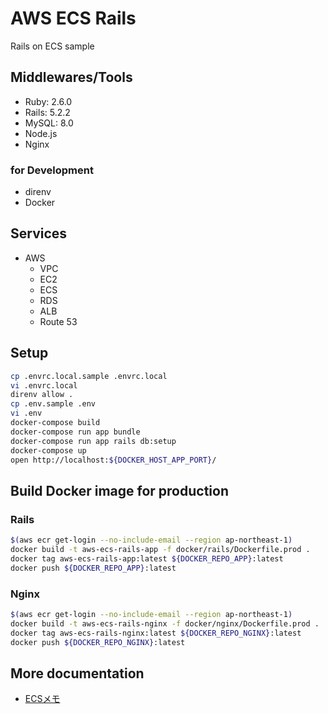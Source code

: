 # AWS ECS Rails

Rails on ECS sample

## Middlewares/Tools

- Ruby: 2.6.0
- Rails: 5.2.2
- MySQL: 8.0
- Node.js
- Nginx

### for Development

- direnv
- Docker

## Services

- AWS
  - VPC
  - EC2
  - ECS
  - RDS
  - ALB
  - Route 53

## Setup

```bash
cp .envrc.local.sample .envrc.local
vi .envrc.local
direnv allow .
cp .env.sample .env
vi .env
docker-compose build
docker-compose run app bundle
docker-compose run app rails db:setup
docker-compose up
open http://localhost:${DOCKER_HOST_APP_PORT}/
```

## Build Docker image for production

### Rails

```bash
$(aws ecr get-login --no-include-email --region ap-northeast-1)
docker build -t aws-ecs-rails-app -f docker/rails/Dockerfile.prod .
docker tag aws-ecs-rails-app:latest ${DOCKER_REPO_APP}:latest
docker push ${DOCKER_REPO_APP}:latest
```

### Nginx

```bash
$(aws ecr get-login --no-include-email --region ap-northeast-1)
docker build -t aws-ecs-rails-nginx -f docker/nginx/Dockerfile.prod .
docker tag aws-ecs-rails-nginx:latest ${DOCKER_REPO_NGINX}:latest
docker push ${DOCKER_REPO_NGINX}:latest
```

## More documentation

- [ECSメモ](https://mrk21.kibe.la/shared/entries/a6e41cea-1960-43ac-a88a-014ed2493fc7)
